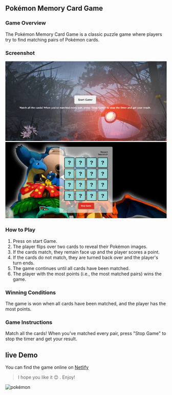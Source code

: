 ## Pokémon Memory Card Game

### Game Overview

The Pokémon Memory Card Game is a classic puzzle game where players try to find matching pairs of Pokémon cards.

### Screenshot

![screenshot](./pokemon1.png)
![screenshot](./pokemon2.png)

### How to Play

1. Press on start Game.
2. The player flips over two cards to reveal their Pokémon images.
3. If the cards match, they remain face up and the player scores a point.
4. If the cards do not match, they are turned back over and the player's turn ends.
5. The game continues until all cards have been matched.
6. The player with the most points (i.e., the most matched pairs) wins the game.

### Winning Conditions

The game is won when all cards have been matched, and the player has the most points.

### Game Instructions

Match all the cards! When you've matched every pair, press "Stop Game" to stop the timer and get your result.

## live Demo

You can find the game online on [Netlify](https://b-pokemon-memory-game.netlify.app/)

> I hope you like it 😊 . Enjoy!

![pokémon](https://gifdb.com/images/high/yay-cheers-happy-pokemon-anime-jump-mefbh2zrslsma3sy.gif)
